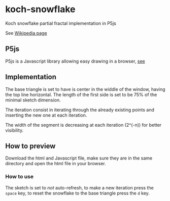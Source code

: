 # koch-snowflake
Koch snowflake partial fractal implementation in P5js

See [Wikipedia page](https://en.wikipedia.org/wiki/Koch_snowflake)

## P5js

P5js is a Javascript library allowing easy drawing in a browser, [see](http://p5js.org)

## Implementation

The base triangle is set to have is center in the widdle of the window, having the top line horizontal. The length of the first side is set to be 75% of the minimal sketch dimension.

The iteration consist in iterating through the already existing points and inserting the new one at each iteration.

The width of the segment is decreasing at each iteration (2^(-n)) for better visibility.

## How to preview

Download the html and Javascript file, make sure they are in the same directory and open the html file in your browser.

### How to use

The sketch is set to *not* auto-refresh, to make a new iteration press the `space` key, to reset the snowflake to the base triangle press the `d` key.
